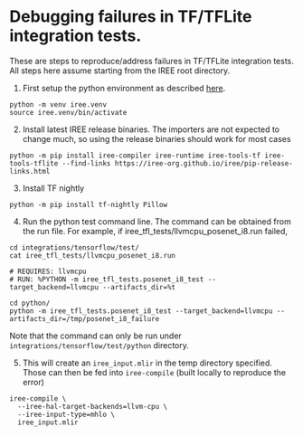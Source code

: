 # Debugging failures in TF/TFLite integration tests.

These are steps to reproduce/address failures in TF/TFLite integration tests. All steps here
assume starting from the IREE root directory.

1. First setup the python environment as described [here](https://iree-org.github.io/iree/building-from-source/python-bindings-and-importers/#environment-setup).

```
python -m venv iree.venv
source iree.venv/bin/activate
```

2. Install latest IREE release binaries. The importers are not expected to change much, so using the release binaries should work for most cases

```
python -m pip install iree-compiler iree-runtime iree-tools-tf iree-tools-tflite --find-links https://iree-org.github.io/iree/pip-release-links.html
```

3. Install TF nightly

```
python -m pip install tf-nightly Pillow
```

4. Run the python test command line. The command can be obtained from the run file. For example, if iree_tfl_tests/llvmcpu_posenet_i8.run failed,

```
cd integrations/tensorflow/test/
cat iree_tfl_tests/llvmcpu_posenet_i8.run

# REQUIRES: llvmcpu
# RUN: %PYTHON -m iree_tfl_tests.posenet_i8_test --target_backend=llvmcpu --artifacts_dir=%t

cd python/
python -m iree_tfl_tests.posenet_i8_test --target_backend=llvmcpu --artifacts_dir=/tmp/posenet_i8_failure
```

Note that the command can only be run under `integrations/tensorflow/test/python` directory.

5. This will create an `iree_input.mlir` in the temp directory specified. Those can then be fed into `iree-compile` (built locally to reproduce the error)

```
iree-compile \
  --iree-hal-target-backends=llvm-cpu \
  --iree-input-type=mhlo \
  iree_input.mlir
```
